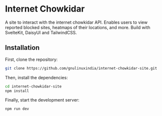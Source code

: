 # Internet Chowkidar

A site to interact with the internet chowkidar API. Enables users to view reported blocked sites, heatmaps of their locations, and more. Build with SvelteKit, DaisyUI and TailwindCSS.

## Installation
First, clone the repository:
```bash
git clone https://github.com/gnulinuxindia/internet-chowkidar-site.git
```

Then, install the dependencies:
```bash
cd internet-chowkidar-site
npm install
```

Finally, start the development server:
```bash
npm run dev
```

